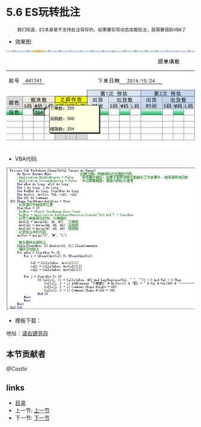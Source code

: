 # 5.6 ES玩转批注
		我们知道，ES本身是不支持批注保存的，如果要实现动态加载批注，就需要借助VBA了

- 效果图:

![](images/5.6.1.jpg?raw=true)

- VBA代码:

![](images/5.6.2.jpg?raw=true)

- 模板下载：

地址：[请右键另存](/5.6.3.zip)


## 本节贡献者
*@Castle*

## links
  * [目录](<preface.md>)
  * 上一节: [上一节](<05.5.md>)
  * 下一节: [下一节](<05.7.md>)
